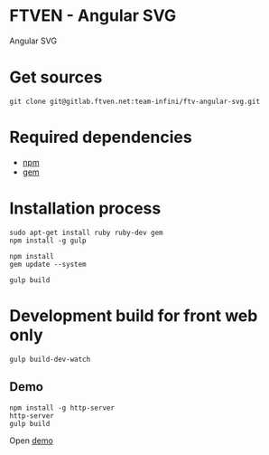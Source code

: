 FTVEN - Angular SVG
========================

Angular SVG

# Get sources

```
git clone git@gitlab.ftven.net:team-infini/ftv-angular-svg.git
```


# Required dependencies

- [npm](https://nodejs.org/)
- [gem](https://rubygems.org/)

# Installation process

```
sudo apt-get install ruby ruby-dev gem
npm install -g gulp

npm install
gem update --system

gulp build
```

# Development build for front web only

```
gulp build-dev-watch
```

## Demo

```
npm install -g http-server
http-server
gulp build
```

Open [demo](http://127.0.0.1:8080/demo.html)
